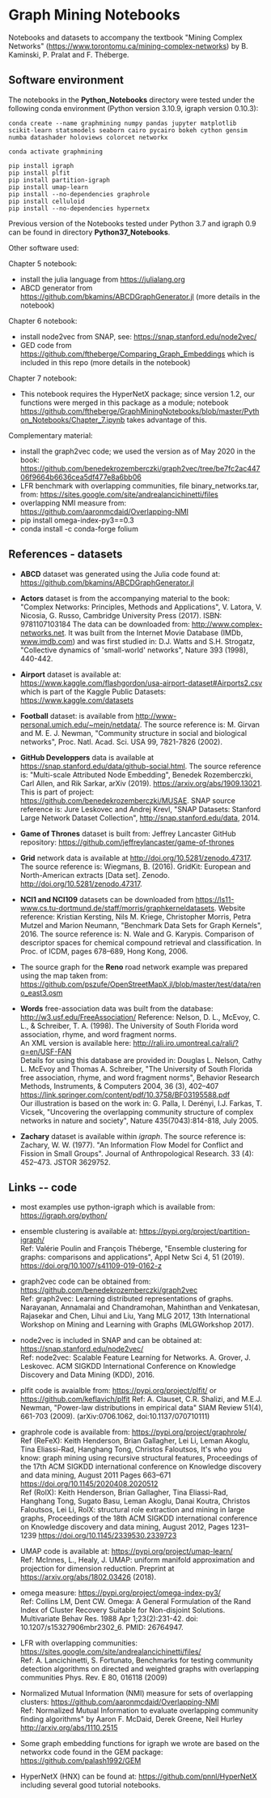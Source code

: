 # Graph Mining Notebooks

Notebooks and datasets to accompany the textbook "Mining Complex Networks" (https://www.torontomu.ca/mining-complex-networks) by B. Kaminski, P. Pralat and F. Théberge.

## Software environment

The notebooks in the **Python_Notebooks** directory were tested under the following conda environment (Python version 3.10.9, igraph version 0.10.3):

```
conda create --name graphmining numpy pandas jupyter matplotlib scikit-learn statsmodels seaborn cairo pycairo bokeh cython gensim numba datashader holoviews colorcet networkx

conda activate graphmining

pip install igraph
pip install plfit
pip install partition-igraph
pip install umap-learn
pip install --no-dependencies graphrole
pip install celluloid
pip install --no-dependencies hypernetx
```

Previous version of the Notebooks tested under Python 3.7 and igraph 0.9 can be found in directory **Python37_Notebooks**.

Other software used:

Chapter 5 notebook: 
 * install the julia language from https://julialang.org
 * ABCD generator from https://github.com/bkamins/ABCDGraphGenerator.jl (more details in the notebook)

Chapter 6 notebook: 
 * install node2vec from SNAP, see: https://snap.stanford.edu/node2vec/
 * GED code from https://github.com/ftheberge/Comparing_Graph_Embeddings which is included in this repo (more details in the notebook)

Chapter 7 notebook:
 * This notebook requires the HyperNetX package; since version 1.2, our functions were merged in this package as a module; notebook https://github.com/ftheberge/GraphMiningNotebooks/blob/master/Python_Notebooks/Chapter_7.ipynb takes advantage of this.
 
Complementary material: 
 * install the graph2vec code; we used the version as of May 2020 in the book: https://github.com/benedekrozemberczki/graph2vec/tree/be7fc2ac44706f9664b6636cea5df477e8a6bb06
 * LFR benchmark with overlapping communities, file binary_networks.tar, from: https://sites.google.com/site/andrealancichinetti/files
 * overlapping NMI measure from: https://github.com/aaronmcdaid/Overlapping-NMI
 * pip install omega-index-py3==0.3
 * conda install -c conda-forge folium
 
## References - datasets

* **ABCD** dataset was generated using the Julia code found at: https://github.com/bkamins/ABCDGraphGenerator.jl

* **Actors** dataset is from the accompanying material to the book: "Complex Networks: Principles, Methods and Applications", V. Latora, V. Nicosia, G. Russo, Cambridge University Press (2017). ISBN: 9781107103184 The data can be downloaded from: http://www.complex-networks.net. It was built from the Internet Movie Database (IMDb, www.imdb.com) and was first studied in: D.J. Watts and S.H. Strogatz, "Collective dynamics of 'small-world' networks", Nature 393 (1998), 440-442.

* **Airport** dataset is available at: https://www.kaggle.com/flashgordon/usa-airport-dataset#Airports2.csv which is part of the Kaggle Public Datasets: https://www.kaggle.com/datasets

* **Football** dataset: is available from http://www-personal.umich.edu/~mejn/netdata/. The source reference is: M. Girvan and M. E. J. Newman,
"Community structure in social and biological networks", Proc. Natl. Acad. Sci. USA 99, 7821-7826 (2002).

* **GitHub Developpers** data is available at https://snap.stanford.edu/data/github-social.html. The source reference is: "Multi-scale Attributed Node Embedding", Benedek Rozemberczki, Carl Allen, and Rik Sarkar, arXiv (2019). https://arxiv.org/abs/1909.13021. This is part of project: https://github.com/benedekrozemberczki/MUSAE. SNAP source reference is: Jure Leskovec and Andrej Krevl, "SNAP Datasets: Stanford Large Network Dataset Collection", http://snap.stanford.edu/data, 2014.
 
* **Game of Thrones** dataset is built from: Jeffrey Lancaster GitHub repository: https://github.com/jeffreylancaster/game-of-thrones

* **Grid** network data is available at http://doi.org/10.5281/zenodo.47317. The source reference is: Wiegmans, B. (2016). GridKit: European and North-American extracts [Data set]. Zenodo. http://doi.org/10.5281/zenodo.47317.

* **NCI1 and NCI109** datasets can be downloaded from https://ls11-www.cs.tu-dortmund.de/staff/morris/graphkerneldatasets. Website reference: Kristian Kersting, Nils M. Kriege, Christopher Morris, Petra Mutzel and Marion Neumann, "Benchmark Data Sets for Graph Kernels", 2016. The source reference is: N. Wale and G. Karypis. Comparison of descriptor spaces for chemical compound retrieval and classification. In Proc. of ICDM, pages 678–689, Hong Kong, 2006.

* The source graph for the **Reno** road network example was prepared using the map taken from: https://github.com/pszufe/OpenStreetMapX.jl/blob/master/test/data/reno_east3.osm

* **Words** free-association data was built from the database: http://w3.usf.edu/FreeAssociation/ Reference: Nelson, D. L., McEvoy, C. L., & Schreiber, T. A. (1998). The University of South Florida word association, rhyme, and word fragment norms.  
An XML version is available here: http://rali.iro.umontreal.ca/rali/?q=en/USF-FAN  
Details for using this database are provided in: Douglas L. Nelson, Cathy L. McEvoy and Thomas A. Schreiber, "The University of South Florida free association, rhyme, and word fragment norms", Behavior Research Methods, Instruments, & Computers 2004, 36 (3), 402–407 https://link.springer.com/content/pdf/10.3758/BF03195588.pdf  
Our illustration is based on the work in: G. Palla, I. Derényi, I.J. Farkas, T. Vicsek, "Uncovering the overlapping community structure of complex networks in nature and society", Nature 435(7043):814-818, July 2005.

* **Zachary** dataset is available within *igraph*. The source reference is: Zachary, W. W. (1977). "An Information Flow Model for Conflict and Fission in Small Groups". Journal of Anthropological Research. 33 (4): 452–473. JSTOR 3629752.

## Links -- code

* most examples use python-igraph which is available from: https://igraph.org/python/

* ensemble clustering is available at: https://pypi.org/project/partition-igraph/  
Ref: Valérie Poulin and François Théberge, "Ensemble clustering for graphs: comparisons and applications", Appl Netw Sci 4, 51 (2019). https://doi.org/10.1007/s41109-019-0162-z

* graph2vec code can be obtained from: https://github.com/benedekrozemberczki/graph2vec   
Ref: graph2vec: Learning distributed representations of graphs. Narayanan, Annamalai and Chandramohan, Mahinthan and Venkatesan, Rajasekar and Chen, Lihui and Liu, Yang MLG 2017, 13th International Workshop on Mining and Learning with Graphs (MLGWorkshop 2017).

* node2vec is included in SNAP and can be obtained at: https://snap.stanford.edu/node2vec/   
Ref: node2vec: Scalable Feature Learning for Networks. A. Grover, J. Leskovec. ACM SIGKDD International Conference on Knowledge Discovery and Data Mining (KDD), 2016.

* plfit code is avaialble from: https://pypi.org/project/plfit/  or https://github.com/keflavich/plfit
Ref: A. Clauset, C.R. Shalizi, and M.E.J. Newman, "Power-law distributions in empirical data" SIAM Review 51(4), 661-703 (2009). (arXiv:0706.1062, doi:10.1137/070710111)

* graphrole code is available from: https://pypi.org/project/graphrole/  
Ref (ReFeX): Keith  Henderson, Brian  Gallagher, Lei Li, Leman Akoglu, Tina  Eliassi-Rad, Hanghang  Tong, Christos Faloutsos, It's who you know: graph mining using recursive structural features, Proceedings of the 17th ACM SIGKDD international conference on Knowledge discovery and data mining, August 2011 Pages 663–671 https://doi.org/10.1145/2020408.2020512   
Ref (RolX): Keith  Henderson, Brian  Gallagher, Tina  Eliassi-Rad, Hanghang  Tong, Sugato  Basu, Leman Akoglu, Danai  Koutra, Christos  Faloutsos, Lei Li, RolX: structural role extraction and mining in large graphs, Proceedings of the 18th ACM SIGKDD international conference on Knowledge discovery and data mining, August 2012, Pages 1231–1239 https://doi.org/10.1145/2339530.2339723

* UMAP code is available at: https://pypi.org/project/umap-learn/  
Ref: McInnes, L., Healy, J. UMAP: uniform manifold approximation and projection for dimension reduction. Preprint at https://arxiv.org/abs/1802.03426 (2018).

* omega measure: https://pypi.org/project/omega-index-py3/  
Ref: Collins LM, Dent CW. Omega: A General Formulation of the Rand Index of Cluster Recovery Suitable for Non-disjoint Solutions. Multivariate Behav Res. 1988 Apr 1;23(2):231-42. doi: 10.1207/s15327906mbr2302_6. PMID: 26764947.

* LFR with overlapping communities: https://sites.google.com/site/andrealancichinetti/files/  
Ref: A. Lancichinetti, S. Fortunato, Benchmarks for testing community detection algorithms on directed and weighted graphs with overlapping communities
Phys. Rev. E 80, 016118 (2009)

* Normalized Mutual Information (NMI) measure for sets of overlapping clusters: https://github.com/aaronmcdaid/Overlapping-NMI  
Ref: Normalized Mutual Information to evaluate overlapping community finding algorithms" by Aaron F. McDaid, Derek Greene, Neil Hurley http://arxiv.org/abs/1110.2515

* Some graph embedding functions for igraph we wrote are based on the networkx code found in the GEM package: https://github.com/palash1992/GEM

* HyperNetX (HNX) can be found at: https://github.com/pnnl/HyperNetX including several good tutorial notebooks.
 

